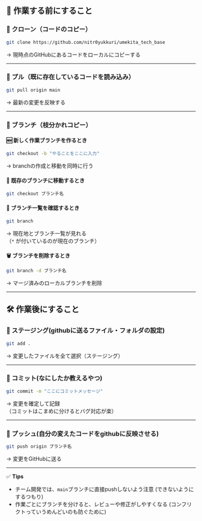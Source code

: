 ## 🌱 作業する前にすること

### 🔹 クローン（コードのコピー）
```bash
git clone https://github.com/nitr0yukkuri/umekita_tech_base
```
→ 現時点のGitHubにあるコードをローカルにコピーする

---

### 🔹 プル（既に存在しているコードを読み込み）
```bash
git pull origin main
```
→ 最新の変更を反映する

---

### 🔹 ブランチ（枝分かれコピー）

#### 🆕 新しく作業ブランチを作るとき
```bash
git checkout -b "やることをここに入力"
```
→ branchの作成と移動を同時に行う

#### 🔁 既存のブランチに移動するとき
```bash
git checkout ブランチ名
```

#### 📜 ブランチ一覧を確認するとき
```bash
git branch
```
→ 現在地とブランチ一覧が見れる  
（`*` が付いているのが現在のブランチ）

#### 🗑️ ブランチを削除するとき
```bash
git branch -d ブランチ名
```
→ マージ済みのローカルブランチを削除

---

## 🛠️ 作業後にすること

### 🔹 ステージング(githubに送るファイル・フォルダの設定)
```bash
git add .
```
→ 変更したファイルを全て選択（ステージング）

---

### 🔹 コミット(なにしたか教えるやつ)
```bash
git commit -m "ここにコミットメッセージ"
```
→ 変更を確定して記録  
（コミットはこまめに分けるとバグ対応が楽）

---

### 🔹 プッシュ(自分の変えたコードをgithubに反映させる)
```bash
git push origin ブランチ名
```
→ 変更をGitHubに送る

---

✅ **Tips**
- チーム開発では、`main`ブランチに直接pushしないよう注意  (できないようにするつもり)
- 作業ごとにブランチを分けると、レビューや修正がしやすくなる (コンフリクトっていうめんどいのも防ぐために)
